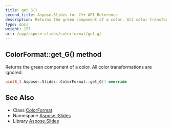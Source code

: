 ```yaml
---
title: get_G()
second_title: Aspose.Slides for C++ API Reference
description: Returns the green component of a color. All color transformations are ignored.
type: docs
weight: 157
url: /cpp/aspose.slides/colorformat/get_g/
---
```

## ColorFormat::get_G() method


Returns the green component of a color. All color transformations are ignored.

```cpp
uint8_t Aspose::Slides::ColorFormat::get_G() override
```

## See Also

* Class [ColorFormat](./)
* Namespace [Aspose::Slides](../)
* Library [Aspose.Slides](../../)